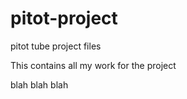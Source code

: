 # pitot-project
pitot tube project files

This contains all my work for the project

blah blah blah 
